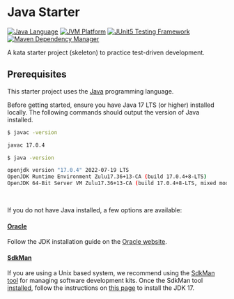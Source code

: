 # Java Starter

[![Java Language](https://img.shields.io/badge/language-Java-3A75B0.svg?logo=OpenJDK)][1]
[![JVM Platform](https://img.shields.io/badge/platform-JVM-6C93B8.svg?logo=IntelliJIDEA)][2]
[![JUnit5 Testing Framework](https://img.shields.io/badge/testing%20framework-JUnit5-26A162.svg?logo=JUnit5)][3]
[![Maven Dependency Manager](https://img.shields.io/badge/dependency%20manager-Maven-AA215A.svg?logo=ApacheMaven)][4]

A kata starter project (skeleton) to practice test-driven development.

## Prerequisites

This starter project uses the [Java][1] programming language.

Before getting started, ensure you have Java 17 LTS (or higher) installed locally. The following commands should output the version of Java installed.

```bash
$ javac -version

javac 17.0.4
```


```bash
$ java -version

openjdk version "17.0.4" 2022-07-19 LTS
OpenJDK Runtime Environment Zulu17.36+13-CA (build 17.0.4+8-LTS)
OpenJDK 64-Bit Server VM Zulu17.36+13-CA (build 17.0.4+8-LTS, mixed mode, sharing)
```

<br/>

If you do not have Java installed, a few options are available:

#### <u>Oracle</u>

Follow the JDK installation guide on the [Oracle website][5].

#### <u>SdkMan</u>

If you are using a Unix based system, we recommend using the [SdkMan tool][6] for managing software development kits.
Once the SdkMan tool [installed][7], follow the instructions on [this page][8] to install the JDK 17.


[1]: https://www.java.com/en/download/help/whatis_java.html
[2]: https://www.ibm.com/cloud/blog/jvm-vs-jre-vs-jdk
[3]: https://junit.org/junit5/
[4]: https://maven.apache.org/
[5]: https://www.oracle.com/java/technologies/downloads/#jdk17
[6]: https://sdkman.io
[7]: https://sdkman.io/install
[8]: https://sdkman.io/jdks#zulu